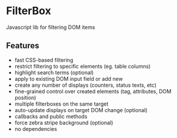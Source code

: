 # FilterBox

Javascript lib for filtering DOM items

## Features

- fast CSS-based filtering
- restrict filtering to specific elements (eg. table columns)
- highlight search terms (optional)
- apply to existing DOM input field or add new
- create any number of displays (counters, status texts, etc)
- fine-grained control over created elements (tag, attributes, DOM position)
- multiple filterboxes on the same target
- auto-update displays on target DOM change (optional)
- callbacks and public methods
- force zebra stripe background (optional)
- no dependencies
